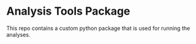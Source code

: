 # Analysis Tools Package

This repo contains a custom python package that is used for running the analyses.
